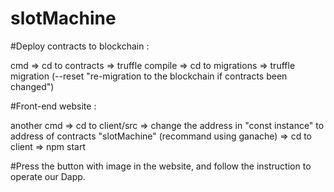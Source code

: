 # slotMachine

#Deploy contracts to blockchain : 

cmd => cd to contracts => truffle compile => cd to migrations => truffle migration (--reset "re-migration to the blockchain if contracts been changed")

#Front-end website : 

another cmd => cd to client/src => change the address in "const instance" to address of contracts "slotMachine" (recommand using ganache) => cd to client => npm start


#Press the button with image in the website, and follow the instruction to operate our Dapp.
